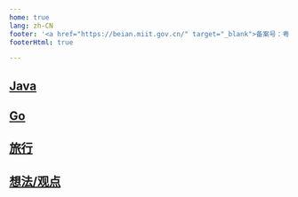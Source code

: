 ```yaml
---
home: true
lang: zh-CN
footer: '<a href="https://beian.miit.gov.cn/" target="_blank">备案号：粤ICP备2023098788号</a>'
footerHtml: true 

---
```


## [Java](/java/)

## [Go](/go/)

## [旅行](/travel/)

## [想法/观点](/idea/)
